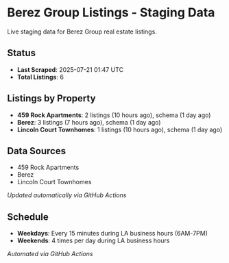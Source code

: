 # Berez Group Listings - Staging Data

Live staging data for Berez Group real estate listings.

## Status

- **Last Scraped**: 2025-07-21 01:47 UTC
- **Total Listings**: 6

## Listings by Property

- **459 Rock Apartments**: 2 listings (10 hours ago), schema (1 day ago)
- **Berez**: 3 listings (7 hours ago), schema (1 day ago)
- **Lincoln Court Townhomes**: 1 listings (10 hours ago), schema (1 day ago)

## Data Sources

- 459 Rock Apartments
- Berez
- Lincoln Court Townhomes

*Updated automatically via GitHub Actions*

## Schedule

- **Weekdays**: Every 15 minutes during LA business hours (6AM-7PM)
- **Weekends**: 4 times per day during LA business hours

*Automated via GitHub Actions*
